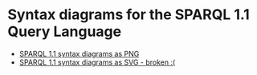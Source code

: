 # Syntax diagrams for the SPARQL 1.1 Query Language

* [SPARQL 1.1 syntax diagrams as PNG](http://htmlpreview.github.io/?https://github.com/rmrschub/SPARQLSyntaxDiagrams/blob/master/index.html) 
* [SPARQL 1.1 syntax diagrams as SVG - broken :(](http://htmlpreview.github.io/?https://github.com/rmrschub/SPARQLSyntaxDiagrams/blob/master/index.xhtml)
